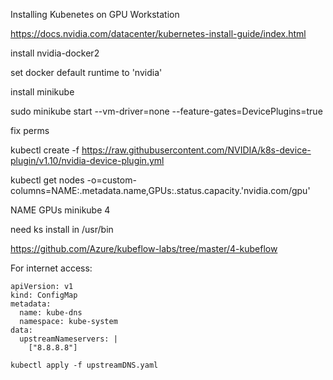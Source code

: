 Installing Kubenetes on GPU Workstation

https://docs.nvidia.com/datacenter/kubernetes-install-guide/index.html

install nvidia-docker2

set docker default runtime to 'nvidia'

install minikube

sudo minikube start --vm-driver=none --feature-gates=DevicePlugins=true

fix perms

kubectl create -f https://raw.githubusercontent.com/NVIDIA/k8s-device-plugin/v1.10/nvidia-device-plugin.yml

kubectl get nodes -o=custom-columns=NAME:.metadata.name,GPUs:.status.capacity.'nvidia\.com/gpu'

NAME       GPUs
minikube   4

need ks install in /usr/bin

https://github.com/Azure/kubeflow-labs/tree/master/4-kubeflow

For internet access:
```
apiVersion: v1
kind: ConfigMap
metadata:
  name: kube-dns
  namespace: kube-system
data:
  upstreamNameservers: |
    ["8.8.8.8"]
```

`kubectl apply -f upstreamDNS.yaml`

